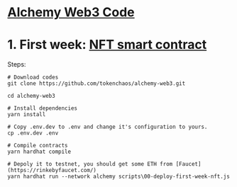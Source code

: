 # [Alchemy Web3 Code](https://docs.alchemy.com/docs/welcome-to-the-road-to-web3)

# 1. First week: [NFT smart contract](https://docs.alchemy.com/docs/how-to-develop-an-nft-smart-contract-erc721-with-alchemy)

Steps:
```shell
# Download codes
git clone https://github.com/tokenchaos/alchemy-web3.git

cd alchemy-web3

# Install dependencies
yarn install

# Copy .env.dev to .env and change it's configuration to yours.
cp .env.dev .env

# Compile contracts
yarn hardhat compile

# Depoly it to testnet, you should get some ETH from [Faucet](https://rinkebyfaucet.com/)
yarn hardhat run --network alchemy scripts\00-deploy-first-week-nft.js
```
